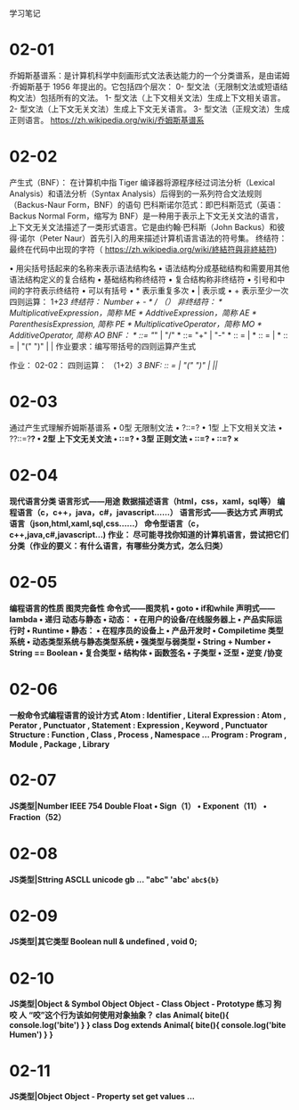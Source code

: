 学习笔记
# 02-01
乔姆斯基谱系：是计算机科学中刻画形式文法表达能力的一个分类谱系，是由诺姆·乔姆斯基于 1956 年提出的。它包括四个层次：
    0- 型文法（无限制文法或短语结构文法）包括所有的文法。
    1- 型文法（上下文相关文法）生成上下文相关语言。
    2- 型文法（上下文无关文法）生成上下文无关语言。
    3- 型文法（正规文法）生成正则语言。
https://zh.wikipedia.org/wiki/乔姆斯基谱系

# 02-02
产生式（BNF）： 在计算机中指 Tiger 编译器将源程序经过词法分析（Lexical Analysis）和语法分析（Syntax Analysis）后得到的一系列符合文法规则（Backus-Naur Form，BNF）的语句
巴科斯诺尔范式：即巴科斯范式（英语：Backus Normal Form，缩写为 BNF）是一种用于表示上下文无关文法的语言，上下文无关文法描述了一类形式语言。它是由约翰·巴科斯（John Backus）和彼得·诺尔（Peter Naur）首先引入的用来描述计算机语言语法的符号集。
终结符： 最终在代码中出现的字符（ https://zh.wikipedia.org/wiki/終結符與非終結符)

• 用尖括号括起来的名称来表示语法结构名
• 语法结构分成基础结构和需要用其他语法结构定义的复合结构
    • 基础结构称终结符
    • 复合结构称非终结符
• 引号和中间的字符表示终结符
• 可以有括号
• * 表示重复多次
• | 表示或
• + 表示至少一次
四则运算：
    1+2*3
终结符：
    Number
    + - * / （）
非终结符：
    * MultiplicativeExpression，简称 ME
    * AddtiveExpression，简称 AE
    * ParenthesisExpression, 简称 PE
    * MultiplicativeOperator，简称 MO
    * AdditiveOperator, 简称 AO
BNF：
    * <MO>::= "*" | "/"
    * <AO>::= "+" | "-"
    * <ME>:: = <Number> | <ME> <MO> <ME>
    * <AE>:: = <ME> | <AE> <AO> <ME>
    * <PE>:: = <AE> | "(" <PE> ")" | <PE><MO><PE>|<PE><AO><PE>
作业要求：编写带括号的四则运算产生式

作业：
02-02：
四则运算：
（1+2）*3 
BNF: 
<PE>:: = <AE> | "(" <PE> ")" | <PE><MO><PE>|<PE><AO><PE>|<ME>*<Number>

# 02-03
通过产生式理解乔姆斯基谱系
• 0型 无限制文法
• ?::=?
• 1型 上下文相关文法
• ?<A>?::=?<B>? • 2型 上下文无关文法
• <A>::=?
• 3型 正则文法
• <A>::=<A>?
• <A>::=?<A> ×

# 02-04
现代语言分类
语言形式——用途
    数据描述语言（html，css，xaml，sql等）
    编程语言（c，c++，java，c#，javascript……）
语言形式——表达方式
    声明式语言（json,html,xaml,sql,css……）
    命令型语言（c，c++,java,c#,javascript...)
作业：
尽可能寻找你知道的计算机语言，尝试把它们分类（作业的要义：有什么语言，有哪些分类方式，怎么归类）


# 02-05
编程语言的性质
图灵完备性
    命令式——图灵机
    • goto
    • if和while
    声明式——lambda
    • 递归
动态与静态
• 动态： • 在用户的设备/在线服务器上
    • 产品实际运行时
    • Runtime
• 静态： 
    • 在程序员的设备上
    • 产品开发时
    • Compiletime
类型系统
• 动态类型系统与静态类型系统
• 强类型与弱类型
    • String + Number
    • String == Boolean
• 复合类型
    • 结构体
    • 函数签名
• 子类型
• 泛型
    • 逆变 /协变

# 02-06
一般命令式编程语言的设计方式
Atom : Identifier , Literal
Expression : Atom , Perator , Punctuator ,
Statement : Expression , Keyword , Punctuator
Structure : Function , Class , Process , Namespace ...
Program : Program , Module , Package , Library

# 02-07
JS类型|Number
IEEE 754 Double Float
    • Sign（1） 
    • Exponent（11） 
    • Fraction（52）

# 02-08
JS类型|Sttring
ASCLL
unicode
gb ...
"abc"
'abc'
`abc${b}`

# 02-09
JS类型|其它类型
Boolean
null & undefined , void 0;


# 02-10
JS类型|Object & Symbol
Object
Object - Class
Object - Prototype
练习
狗 咬 人 
“咬”这个行为该如何使用对象抽象？
clas Animal{
    bite(){
        console.log('bite')
    }
}
class Dog extends Animal{
    bite(){
        console.log('bite Humen')
    }
}

# 02-11
JS类型|Object
Object - Property
set get values ...
